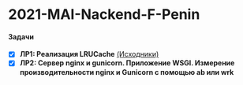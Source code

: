 # 2021-MAI-Nackend-F-Penin

#### Задачи
- [x] **ЛР1: Реализация LRUCache** [(Исходники)](https://github.com/patison5/2021-MAI-Nackend-F-Penin/tree/main/Lab1)
- [x] **ЛР2: Сервер nginx и gunicorn. Приложение WSGI. Измерение производительности nginx и Gunicorn с помощью ab или wrk**
